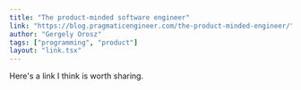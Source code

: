 ```yaml
---
title: "The product-minded software engineer"
link: "https://blog.pragmaticengineer.com/the-product-minded-engineer/"
author: "Gergely Orosz"
tags: ["programming", "product"]
layout: "link.tsx"
---
```


Here's a link I think is worth sharing.
